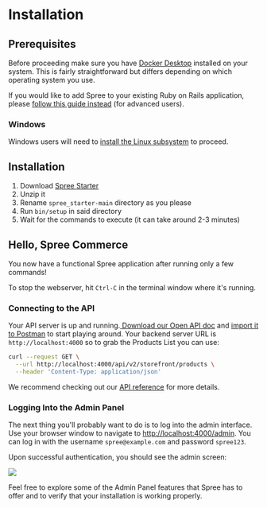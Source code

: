 # Installation

## Prerequisites

Before proceeding make sure you have [Docker Desktop](https://docs.docker.com/get-docker/) installed on your system. This is fairly straightforward but differs depending on which operating system you use.

If you would like to add Spree to your existing Ruby on Rails application, please [follow this guide instead](../advanced/existing_app_tutorial.md) \(for advanced users\).

### Windows

Windows users will need to [install the Linux subsystem](https://docs.microsoft.com/en-us/windows/wsl/install-win10) to proceed.

## Installation

1. Download [Spree Starter](https://github.com/spree/spree_starter/archive/main.zip)
2. Unzip it
3. Rename `spree_starter-main` directory as you please
4. Run `bin/setup` in said directory
5. Wait for the commands to execute \(it can take around 2-3 minutes\)

## Hello, Spree Commerce

You now have a functional Spree application after running only a few commands!

To stop the webserver, hit `Ctrl-C` in the terminal window where it's running. 

### Connecting to the API

Your API server is up and running.[ Download our Open API doc](https://raw.githubusercontent.com/spree/spree/master/api/docs/v2/storefront/index.yaml) and [import it to Postman](https://learning.postman.com/docs/integrations/available-integrations/working-with-openAPI/) to start playing around. Your backend server URL is `http://localhost:4000` so to grab the Products List you can use:

```bash
curl --request GET \
  --url http://localhost:4000/api/v2/storefront/products \
  --header 'Content-Type: application/json'
```

We recommend checking out our [API reference](https://api.spreecommerce.org/) for more details.

### Logging Into the Admin Panel

The next thing you'll probably want to do is to log into the admin interface. Use your browser window to navigate to [http://localhost:4000/admin](http://localhost:4000/admin). You can log in with the username `spree@example.com` and password `spree123`.

Upon successful authentication, you should see the admin screen:

![](../.gitbook/assets/admin_panel_978-2x%20%281%29.jpg)

Feel free to explore some of the Admin Panel features that Spree has to offer and to verify that your installation is working properly.

